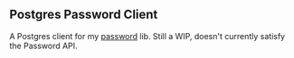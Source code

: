 Postgres Password Client
---

A Postgres client for my [password](https://github.com/bentranter/password) lib. Still a WIP, doesn't currently satisfy the Password API.
